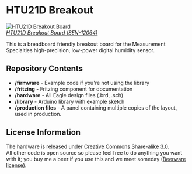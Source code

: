 HTU21D Breakout
===============


[![HTU21D Breakout Board](https://dlnmh9ip6v2uc.cloudfront.net/images/products/1/2/0/6/4/12064-04.jpg)  
*HTU21D Breakout Board (SEN-12064)*](https://www.sparkfun.com/products/12064)

This is a breadboard friendly breakout board for the Measurement Specialties high-precision, low-power digital humidity sensor.

Repository Contents
-------------------
* **/firmware** - Example code if you're not using the library
* **/fritzing** - Fritzing component for documentation
* **/hardware** - All Eagle design files (.brd, .sch)
* **/library** - Arduino library with example sketch
* **/production files** - A panel containing multiple copies of the layout, used in production. 

License Information
-------------------
The hardware is released under [Creative Commons Share-alike 3.0](http://creativecommons.org/licenses/by-sa/3.0/).  
All other code is open source so please feel free to do anything you want with it; you buy me a beer if you use this and we meet someday ([Beerware license](http://en.wikipedia.org/wiki/Beerware)).

